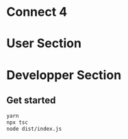 # Connect 4

# User Section

# Developper Section

## Get started

```sh
yarn
npx tsc
node dist/index.js
```